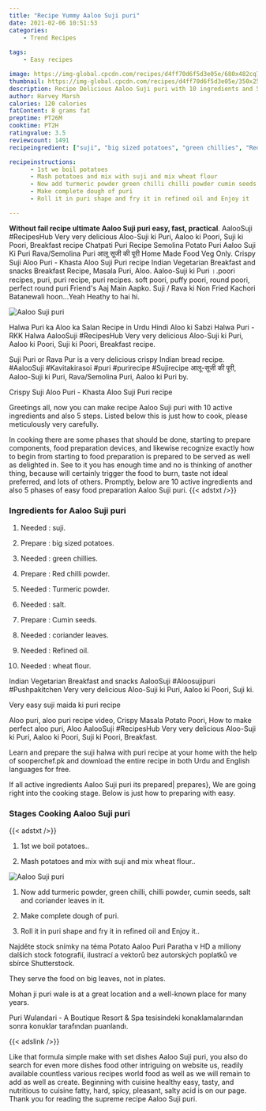 ```yaml
---
title: "Recipe Yummy Aaloo Suji puri"
date: 2021-02-06 10:51:53
categories:
    - Trend Recipes
    
tags:
    - Easy recipes

image: https://img-global.cpcdn.com/recipes/d4ff70d6f5d3e05e/680x482cq70/aaloo-suji-puri-recipe-main-photo.jpg
thumbnail: https://img-global.cpcdn.com/recipes/d4ff70d6f5d3e05e/350x250cq70/aaloo-suji-puri-recipe-main-photo.jpg
description: Recipe Delicious Aaloo Suji puri with 10 ingredients and 5 stages of easy cooking.
author: Harvey Marsh
calories: 120 calories
fatContent: 8 grams fat
preptime: PT26M
cooktime: PT2H
ratingvalue: 3.5
reviewcount: 1491
recipeingredient: ["suji", "big sized potatoes", "green chillies", "Red chilli powder", "Turmeric powder", "salt", "Cumin seeds", "coriander leaves", "Refined oil", "wheat flour"]

recipeinstructions: 
      - 1st we boil potatoes 
      - Mash potatoes and mix with suji and mix wheat flour 
      - Now add turmeric powder green chilli chilli powder cumin seeds salt and coriander leaves in it 
      - Make complete dough of puri 
      - Roll it in puri shape and fry it in refined oil and Enjoy it

---
```




**Without fail recipe ultimate Aaloo Suji puri easy, fast, practical**. AalooSuji #RecipesHub Very very delicious Aloo-Suji ki Puri, Aaloo ki Poori, Suji ki Poori, Breakfast recipe Chatpati Puri Recipe Semolina Potato Puri Aaloo Suji Ki Puri Rava/Semolina Puri आलू सूजी की पूरी Home Made Food Veg Only. Crispy Suji Aloo Puri - Khasta Aloo Suji Puri recipe Indian Vegetarian Breakfast and snacks Breakfast Recipe, Masala Puri, Aloo. Aaloo-Suji ki Puri ।.poori recipes, puri, puri recipe, puri recipes. soft poori, puffy poori, round poori, perfect round puri Friend&#39;s Aaj Main Aapko. Suji / Rava ki Non Fried Kachori Batanewali hoon…Yeah Heathy to hai hi.


![Aaloo Suji puri](https://img-global.cpcdn.com/recipes/d4ff70d6f5d3e05e/680x482cq70/aaloo-suji-puri-recipe-main-photo.jpg "Aaloo Suji puri")



Halwa Puri ka Aloo ka Salan Recipe in Urdu Hindi Aloo ki Sabzi Halwa Puri - RKK Halwa AalooSuji #RecipesHub Very very delicious Aloo-Suji ki Puri, Aaloo ki Poori, Suji ki Poori, Breakfast recipe.

Suji Puri or Rava Pur is a very delicious crispy Indian bread recipe. #AalooSuji #Kavitakirasoi #puri #purirecipe #Sujirecipe आलू-सूजी की पूरी, Aaloo-Suji ki Puri, Rava/Semolina Puri, Aaloo ki Puri by.

Crispy Suji Aloo Puri - Khasta Aloo Suji Puri recipe


Greetings all, now you can make recipe Aaloo Suji puri with 10 active ingredients and also 5 steps. Listed below this is just how to cook, please meticulously very carefully.

In cooking there are some phases that should be done, starting to prepare components, food preparation devices, and likewise recognize exactly how to begin from starting to food preparation is prepared to be served as well as delighted in. See to it you has enough time and no is thinking of another thing, because will certainly trigger the food to burn, taste not ideal preferred, and lots of others. Promptly, below are 10 active ingredients and also 5 phases of easy food preparation Aaloo Suji puri.
{{< adstxt />}}

### Ingredients for Aaloo Suji puri


1. Needed  : suji.

1. Prepare  : big sized potatoes.

1. Needed  : green chillies.

1. Prepare  : Red chilli powder.

1. Needed  : Turmeric powder.

1. Needed  : salt.

1. Prepare  : Cumin seeds.

1. Needed  : coriander leaves.

1. Needed  : Refined oil.

1. Needed  : wheat flour.


Indian Vegetarian Breakfast and snacks AalooSuji #Aloosujipuri #Pushpakitchen Very very delicious Aloo-Suji ki Puri, Aaloo ki Poori, Suji ki.

Very easy suji maida ki puri recipe

Aloo puri, aloo puri recipe video, Crispy Masala Potato Poori, How to make perfect aloo puri, Aloo AalooSuji #RecipesHub Very very delicious Aloo-Suji ki Puri, Aaloo ki Poori, Suji ki Poori, Breakfast.

Learn and prepare the suji halwa with puri recipe at your home with the help of sooperchef.pk and download the entire recipe in both Urdu and English languages for free.


If all active ingredients Aaloo Suji puri its prepared| prepares}, We are going right into the cooking stage. Below is just how to preparing with easy.

### Stages Cooking Aaloo Suji puri

{{< adstxt />}}


1. 1st we boil potatoes..



1. Mash potatoes and mix with suji and mix wheat flour..



![Aaloo Suji puri](https://img-global.cpcdn.com/steps/0ed19b43bb6a7f0c/160x128cq70/aaloo-suji-puri-recipe-step-2-photo.jpg" "Aaloo Suji puri")



1. Now add turmeric powder, green chilli, chilli powder, cumin seeds, salt and coriander leaves in it.



1. Make complete dough of puri.



1. Roll it in puri shape and fry it in refined oil and Enjoy it..




Najděte stock snímky na téma Potato Aaloo Puri Paratha v HD a miliony dalších stock fotografií, ilustrací a vektorů bez autorských poplatků ve sbírce Shutterstock.

They serve the food on big leaves, not in plates.

Mohan ji puri wale is at a great location and a well-known place for many years.

Puri Wulandari - A Boutique Resort &amp; Spa tesisindeki konaklamalarından sonra konuklar tarafından puanlandı.


{{< adslink />}}

Like that formula simple make with set dishes Aaloo Suji puri, you also do search for even more dishes food other intriguing on website us, readily available countless various recipes world food as well as we will remain to add as well as create. Beginning with cuisine healthy easy, tasty, and nutritious to cuisine fatty, hard, spicy, pleasant, salty acid is on our page. Thank you for reading the supreme recipe Aaloo Suji puri.
